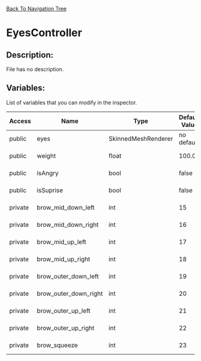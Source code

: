 [Back To Navigation Tree](https://wesleywh.github.io/githubpages/docs/navigation.html)
# EyesController

## Description:
File has no description.

## Variables:
List of variables that you can modify in the inspector.

|Access|Name|Type|Default Value|Description|
|---|---|---|---|---|
|public|eyes|SkinnedMeshRenderer|no default|No description.|
|public|weight|float|100.0f|No description.|
|public|isAngry|bool|false|No description.|
|public|isSuprise|bool|false|No description.|
|private|brow_mid_down_left|int|15|No description.|
|private|brow_mid_down_right|int|16|No description.|
|private|brow_mid_up_left|int|17|No description.|
|private|brow_mid_up_right|int|18|No description.|
|private|brow_outer_down_left|int|19|No description.|
|private|brow_outer_down_right|int|20|No description.|
|private|brow_outer_up_left|int|21|No description.|
|private|brow_outer_up_right|int|22|No description.|
|private|brow_squeeze|int|23|No description.|
